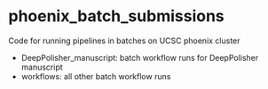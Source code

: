 # phoenix_batch_submissions
Code for running pipelines in batches on UCSC phoenix cluster

- DeepPolisher_manuscript: batch workflow runs for DeepPolisher manuscript 
- workflows: all other batch workflow runs
